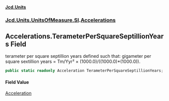 #### [Jcd.Units](index 'index')
### [Jcd.Units.UnitsOfMeasure.SI](Jcd.Units.UnitsOfMeasure.SI 'Jcd.Units.UnitsOfMeasure.SI').[Accelerations](Accelerations 'Jcd.Units.UnitsOfMeasure.SI.Accelerations')

## Accelerations.TerameterPerSquareSeptillionYears Field

terameter per square septillion years defined such that: gigameter per square sextillion years = Tm/Yyr² ×
(1000.0)/((1000.0)*(1000.0)).

```csharp
public static readonly Acceleration TerameterPerSquareSeptillionYears;
```

#### Field Value
[Acceleration](Acceleration 'Jcd.Units.UnitTypes.Acceleration')